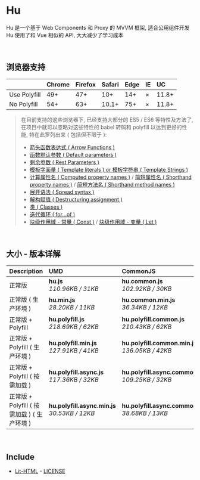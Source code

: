 # Hu
Hu 是一个基于 Web Components 和 Proxy 的 MVVM 框架, 适合公用组件开发<br>
Hu 使用了和 Vue 相似的 API, 大大减少了学习成本

<br>

## 浏览器支持

|              | Chrome | Firefox | Safari | Edge | IE | UC    |
| :-           | :-     | :-      | :-     | :-   | :- | :-    |
| Use Polyfill | 49+    | 47+     | 10+    | 14+  | ×  | 11.8+ |
| No Polyfill  | 54+    | 63+     | 10.1+  | 75+  | ×  | 11.8+ |

> 在目前支持的这些浏览器下, 已经支持大部分的 ES5 / ES6 等特性及方法了,<br>
> 在项目中就可以忽略对这些特性的 babel 转码和 polyfill 以达到更好的性能, 特在此罗列出来 ( 包括但不限于 ): <br>
  > - [箭头函数表达式 ( Arrow Functions )](https://developer.mozilla.org/zh-CN/docs/Web/JavaScript/Reference/Functions/Arrow_functions)
  > - [函数默认参数 ( Default parameters )](https://developer.mozilla.org/zh-CN/docs/Web/JavaScript/Reference/Functions/Default_parameters)
  > - [剩余参数 ( Rest Parameters )](https://developer.mozilla.org/zh-CN/docs/Web/JavaScript/Reference/Functions/Rest_parameters)
  > - [模板字面量 ( Template literals ) or 模板字符串 ( Template Strings )](https://developer.mozilla.org/zh-CN/docs/Web/JavaScript/Reference/template_strings)
  > - [计算属性名 ( Computed property names )](https://developer.mozilla.org/zh-CN/docs/Web/JavaScript/Reference/Operators/Object_initializer#计算属性名) / [简短属性名 ( Shorthand property names )](https://developer.mozilla.org/zh-CN/docs/Web/JavaScript/Reference/Operators/Object_initializer#属性定义) / [简短方法名 ( Shorthand method names )](https://developer.mozilla.org/zh-CN/docs/Web/JavaScript/Reference/Operators/Object_initializer#方法定义)
  > - [展开语法 ( Spread syntax )](https://developer.mozilla.org/zh-CN/docs/Web/JavaScript/Reference/Operators/Spread_syntax)
  > - [解构赋值 ( Destructuring assignment )](https://developer.mozilla.org/zh-CN/docs/Web/JavaScript/Reference/Operators/Destructuring_assignment)
  > - [类 ( Classes )](https://developer.mozilla.org/zh-CN/docs/Web/JavaScript/Reference/Classes)
  > - [迭代循环 ( for...of )](https://developer.mozilla.org/zh-CN/docs/Web/JavaScript/Reference/Statements/for...of)
  > - [块级作用域 - 常量 ( Const )](https://developer.mozilla.org/zh-CN/docs/Web/JavaScript/Reference/Statements/const) / [块级作用域 - 变量 ( Let )](https://developer.mozilla.org/zh-CN/docs/Web/JavaScript/Reference/Statements/let)

<br>

## 大小 - 版本详解
| Description | UMD | CommonJS | ES Module |
| :- | :- | :- | :- |
| 正常版 | **hu.js**<br>*110.96KB / 31KB* | **hu.common.js**<br>*102.92KB / 30KB* | **hu.esm.js**<br>*102.90KB / 30KB* |
| 正常版 ( 生产环境 ) | **hu.min.js**<br>*28.20KB / 11KB* | **hu.common.min.js**<br>*36.34KB / 12KB* | **hu.esm.min.js**<br>*28.03KB / 11KB* |
| 正常版 + Polyfill | **hu.polyfill.js**<br>*218.69KB / 62KB* | **hu.polyfill.common.js**<br>*210.43KB / 62KB* | **hu.polyfill.esm.js**<br>*210.41KB / 62KB* |
| 正常版 + Polyfill ( 生产环境 ) | **hu.polyfill.min.js**<br>*127.91KB / 41KB* | **hu.polyfill.common.min.js**<br>*136.05KB / 42KB* | **hu.polyfill.esm.min.js**<br>*127.74KB / 41KB* |
| 正常版 + Polyfill ( 按需加载 ) | **hu.polyfill.async.js**<br>*117.36KB / 32KB* | **hu.polyfill.async.common.js**<br>*109.25KB / 32KB* | **hu.polyfill.async.esm.js**<br>*109.23KB / 32KB* |
| 正常版 + Polyfill ( 按需加载 ) ( 生产环境 ) | **hu.polyfill.async.min.js**<br>*30.53KB / 12KB* | **hu.polyfill.async.common.min.js**<br>*38.68KB / 13KB* | **hu.polyfill.async.esm.min.js**<br>*30.36KB / 12KB* |

<br>

## Include
  - [Lit-HTML](https://github.com/Polymer/lit-html) \- [LICENSE](https://github.com/Polymer/lit-html/blob/master/LICENSE)